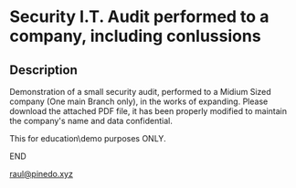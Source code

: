 <h1>Security I.T. Audit performed to a company, including conlussions</h1>

<h2>Description</h2>
Demonstration of a small security audit, performed to a Midium Sized company (One main Branch only), in the works of expanding.
Please download the attached PDF file, it has been properly modified to maintain the company's name and data confidential.
<br />

This for education\demo purposes ONLY.

END

raul@pinedo.xyz
